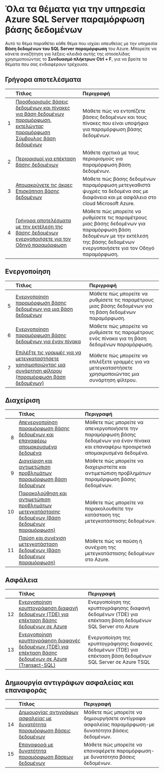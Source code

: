 <properties
    pageTitle="Όλα τα θέματα για την υπηρεσία βάση δεδομένων του SQL Server παραμόρφωση | Microsoft Azure"
    description="Πίνακας όλων των θεμάτων για την υπηρεσία Azure ονομαστεί παραμόρφωση βάση δεδομένων SQL Server που υπάρχουν σε http://azure.microsoft.com/documentation/articles/, Τίτλος και περιγραφή."
    services="sql-server-stretch-database"
    documentationCenter=""
    authors="DouglasL"
    manager="jhubbard"
    editor="MightyPen"/>

<tags
    ms.service="sql-server-stretch-database"
    ms.workload="sql-server-stretch-database"
    ms.tgt_pltfrm="na"
    ms.devlang="na"
    ms.topic="article"
    ms.date="10/05/2016"
    ms.author="DouglasL"/>


# <a name="all-topics-for-azure-sql-server-stretch-database-service"></a>Όλα τα θέματα για την υπηρεσία Azure SQL Server παραμόρφωση βάσης δεδομένων

Αυτό το θέμα παραθέτει κάθε θέμα που ισχύει απευθείας με την υπηρεσία **Βάση δεδομένων του SQL Server παραμόρφωση** του Azure. Μπορείτε να κάνετε αναζήτηση για λέξεις-κλειδιά αυτής της ιστοσελίδας χρησιμοποιώντας το **Συνδυασμό πλήκτρων Ctrl + F**, για να βρείτε τα θέματα που σας ενδιαφέρουν τρέχουσα.




## <a name="get-started"></a>Γρήγορα αποτελέσματα

| &nbsp; | Τίτλος | Περιγραφή |
| --: | :-- | :-- |
| 1 | [Προσδιορισμός βάσεις δεδομένων και πίνακες για βάση δεδομένων παραμόρφωση, εκτελώντας παραμόρφωση Σύμβουλος βάση δεδομένων](sql-server-stretch-database-identify-databases.md) | Μάθετε πώς να εντοπίζετε βάσεις δεδομένων και τους πίνακες που είναι υποψήφια για παραμόρφωση βάσης δεδομένων. |
| 2 | [Περιορισμοί για επέκταση βάσης δεδομένων](sql-server-stretch-database-limitations.md) | Μάθετε σχετικά με τους περιορισμούς για παραμόρφωση βάση δεδομένων. |
| 3 | [Απομακρύνετε τις άκρες Επισκόπηση βάσης δεδομένων](sql-server-stretch-database-overview.md) | Μάθετε πώς βάσης δεδομένων παραμόρφωση μετεγκαθιστά ψυχρές τα δεδομένα σας με διαφάνεια και με ασφάλεια στο cloud Microsoft Azure. |
| 4 | [Γρήγορα αποτελέσματα με την εκτέλεση της βάσης δεδομένων ενεργοποιήσετε για τον Οδηγό παραμόρφωση](sql-server-stretch-database-wizard.md) | Μάθετε πώς μπορείτε να ρυθμίσετε τις παραμέτρους μιας βάσης δεδομένων για παραμόρφωση βάση δεδομένων με την εκτέλεση της βάσης δεδομένων ενεργοποιήσετε για τον Οδηγό παραμόρφωση. |



## <a name="enable"></a>Ενεργοποίηση

| &nbsp; | Τίτλος | Περιγραφή |
| --: | :-- | :-- |
| 5 | [Ενεργοποίηση παραμόρφωση βάσης δεδομένων για μια βάση δεδομένων](sql-server-stretch-database-enable-database.md) | Μάθετε πώς μπορείτε να ρυθμίσετε τις παραμέτρους μιας βάσης δεδομένων για τη βάση δεδομένων παραμόρφωση. |
| 6 | [Ενεργοποίηση παραμόρφωση βάσης δεδομένων για έναν πίνακα](sql-server-stretch-database-enable-table.md) | Μάθετε πώς μπορείτε να ρυθμίσετε τις παραμέτρους ενός πίνακα για τη βάση δεδομένων παραμόρφωση. |
| 7 | [Επιλέξτε τις γραμμές για να μετεγκαταστήσετε χρησιμοποιώντας μια συνάρτηση φίλτρου (παραμόρφωση βάση δεδομένων)](sql-server-stretch-database-predicate-function.md) | Μάθετε πώς μπορείτε να επιλέξετε γραμμές για να μετεγκαταστήσετε χρησιμοποιώντας μια συνάρτηση φίλτρου. |



## <a name="manage"></a>Διαχείριση

| &nbsp; | Τίτλος | Περιγραφή |
| --: | :-- | :-- |
| 8 | [Απενεργοποίηση παραμόρφωση βάσης δεδομένων και επαναφέρω απομακρυσμένα δεδομένα](sql-server-stretch-database-disable.md) | Μάθετε πώς μπορείτε να απενεργοποιήσετε την παραμόρφωση βάσης δεδομένων για έναν πίνακα και επαναφέρω προαιρετικά απομακρυσμένα δεδομένα. |
| 9 | [Διαχείριση και αντιμετώπιση προβλημάτων παραμόρφωση βάση δεδομένων](sql-server-stretch-database-manage.md) | Μάθετε πώς μπορείτε να διαχειριστείτε και αντιμετώπιση προβλημάτων παραμόρφωση βάσης δεδομένων. |
| 10 | [Παρακολούθηση και αντιμετώπιση προβλημάτων μετεγκατάστασης δεδομένων (βάση δεδομένων παραμόρφωση)](sql-server-stretch-database-monitor.md) | Μάθετε πώς μπορείτε να παρακολουθείτε την κατάσταση της μετεγκατάστασης δεδομένων. |
| 11 | [Παύση και συνέχιση μετεγκατάσταση δεδομένων (βάση δεδομένων παραμόρφωση)](sql-server-stretch-database-pause.md) | Μάθετε πώς να παύση ή συνέχιση της μετεγκατάστασης δεδομένων στο Azure. |



## <a name="security"></a>Ασφάλεια

| &nbsp; | Τίτλος | Περιγραφή |
| --: | :-- | :-- |
| 12 | [Ενεργοποίηση κρυπτογράφηση διαφανή δεδομένων (TDE) για επέκταση βάσης δεδομένων σε Azure](sql-server-stretch-database-encryption-tde.md) | Ενεργοποίηση της κρυπτογράφησης διαφανή δεδομένων (TDE) για επέκταση βάση δεδομένων SQL Server στο Azure |
| 13 | [Ενεργοποίηση κρυπτογράφηση διαφανές δεδομένων (TDE) για επέκταση βάσης δεδομένων σε Azure (Transact-SQL)](sql-server-stretch-database-tde-tsql.md) | Ενεργοποίηση της κρυπτογράφησης διαφανές δεδομένων (TDE) για επέκταση βάση δεδομένων SQL Server σε Azure TSQL |



## <a name="backup-and-recovery"></a>Δημιουργία αντιγράφων ασφαλείας και επαναφοράς

| &nbsp; | Τίτλος | Περιγραφή |
| --: | :-- | :-- |
| 14 | [Δημιουργίας αντιγράφων ασφαλείας με δυνατότητα παραμόρφωση βάσεις δεδομένων](sql-server-stretch-database-backup.md) | Μάθετε πώς μπορείτε να δημιουργήσετε αντίγραφα ασφαλείας παραμόρφωση\-με δυνατότητα βάσεις δεδομένων. |
| 15 | [Επαναφορά με δυνατότητα παραμόρφωση βάσεων δεδομένων](sql-server-stretch-database-restore.md) | Μάθετε πώς μπορείτε να επαναφέρετε παραμόρφωση\-με δυνατότητα βάσεις δεδομένων. |

